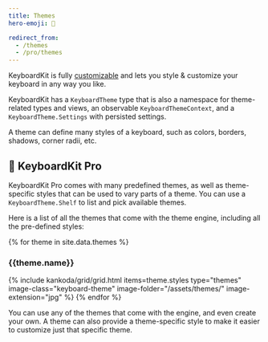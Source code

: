 ```yaml
---
title: Themes
hero-emoji: 🍭

redirect_from: 
  - /themes
  - /pro/themes
---
```


KeyboardKit is fully [customizable](/customization) and lets you style & customize your keyboard in any way you like.

KeyboardKit has a ``KeyboardTheme`` type that is also a namespace for theme-related types and views, an observable ``KeyboardThemeContext``, and a `KeyboardTheme.Settings`  with persisted settings.

A theme can define many styles of a keyboard, such as colors, borders, shadows, corner radii, etc.


## 👑 KeyboardKit Pro

KeyboardKit Pro comes with many predefined themes, as well as theme-specific styles that can be used to vary parts of a theme. You can use a `KeyboardTheme.Shelf` to list and pick available themes.

Here is a list of all the themes that come with the theme engine, including all the pre-defined styles:

<section class="themes">
{% for theme in site.data.themes %}
    <h3>{{theme.name}}</h3>
    {% include kankoda/grid/grid.html items=theme.styles type="themes" image-class="keyboard-theme" image-folder="/assets/themes/" image-extension="jpg" %}
{% endfor %}
</section>

You can use any of the themes that come with the engine, and even create your own. A theme can also provide a theme-specific style to make it easier to customize just that specific theme.


[Pro]: /pro